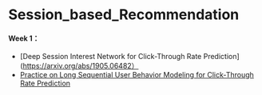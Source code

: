 # Session_based_Recommendation
#### Week 1：

- [Deep Session Interest Network for Click-Through Rate Prediction](https://arxiv.org/abs/1905.06482） 
- [Practice on Long Sequential User Behavior Modeling for Click-Through Rate Prediction](https://arxiv.org/abs/1905.09248)
